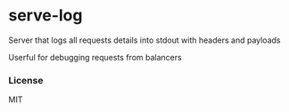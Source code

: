 # serve-log

Server that logs all requests details into stdout 
with headers and payloads

Userful for debugging requests from balancers

### License

MIT